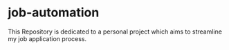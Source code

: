 # job-automation
This Repository is dedicated to a personal project which aims to streamline my job application process. 
